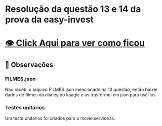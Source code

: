 # Resolução da questão 13 e 14 da prova da easy-invest

# [ 👁️ Click Aqui para ver como ficou](https://vitorfigm.github.io/resolucao-entrevista-easy-tech-angular/)
## 💬 Observações

### FILMES.json
Não recebi o arquivo FILMES.json mencionado na 13 questão, então baixei dados de filmes da disney no kaagle e os trasformei em json para usá-los.

### Testes unitários
Um teste unitários foi criados para o movie.service.ts.
